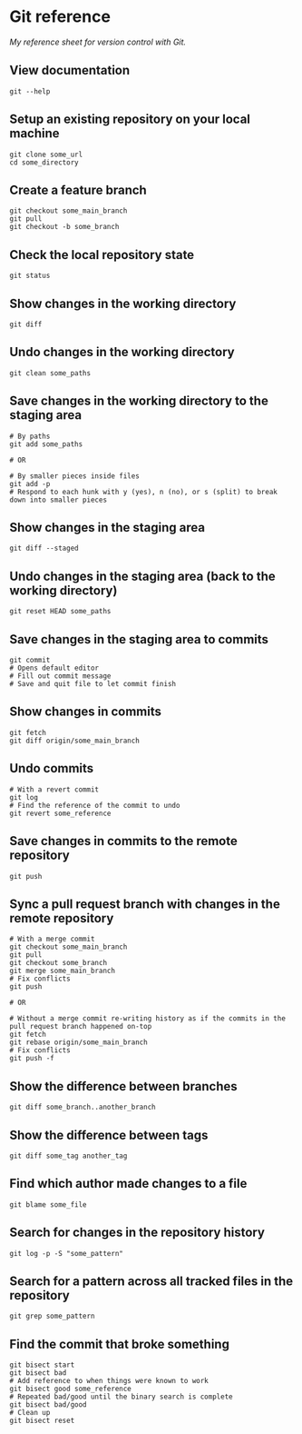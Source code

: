 # Git reference

_My reference sheet for version control with Git._

## View documentation

```shell
git --help
```

## Setup an existing repository on your local machine

```shell
git clone some_url
cd some_directory
```

## Create a feature branch

```shell
git checkout some_main_branch
git pull
git checkout -b some_branch
```

## Check the local repository state

```shell
git status
```

## Show changes in the working directory

```shell
git diff
```

## Undo changes in the working directory

```shell
git clean some_paths
```

## Save changes in the working directory to the staging area

```shell
# By paths
git add some_paths

# OR

# By smaller pieces inside files
git add -p
# Respond to each hunk with y (yes), n (no), or s (split) to break down into smaller pieces
```

## Show changes in the staging area

```shell
git diff --staged
```

## Undo changes in the staging area (back to the working directory)

```shell
git reset HEAD some_paths
```

## Save changes in the staging area to commits

```shell
git commit
# Opens default editor
# Fill out commit message
# Save and quit file to let commit finish
```

## Show changes in commits

```shell
git fetch
git diff origin/some_main_branch
```

## Undo commits

```shell
# With a revert commit
git log
# Find the reference of the commit to undo
git revert some_reference
```

## Save changes in commits to the remote repository

```shell
git push
```

## Sync a pull request branch with changes in the remote repository

```shell
# With a merge commit
git checkout some_main_branch
git pull
git checkout some_branch
git merge some_main_branch
# Fix conflicts
git push

# OR

# Without a merge commit re-writing history as if the commits in the pull request branch happened on-top
git fetch
git rebase origin/some_main_branch
# Fix conflicts
git push -f
```

## Show the difference between branches

```shell
git diff some_branch..another_branch
```

## Show the difference between tags

```shell
git diff some_tag another_tag
```

## Find which author made changes to a file

```shell
git blame some_file
```

## Search for changes in the repository history

```shell
git log -p -S "some_pattern"
```

## Search for a pattern across all tracked files in the repository

```shell
git grep some_pattern
```

## Find the commit that broke something

```shell
git bisect start
git bisect bad
# Add reference to when things were known to work
git bisect good some_reference
# Repeated bad/good until the binary search is complete
git bisect bad/good
# Clean up
git bisect reset
```

